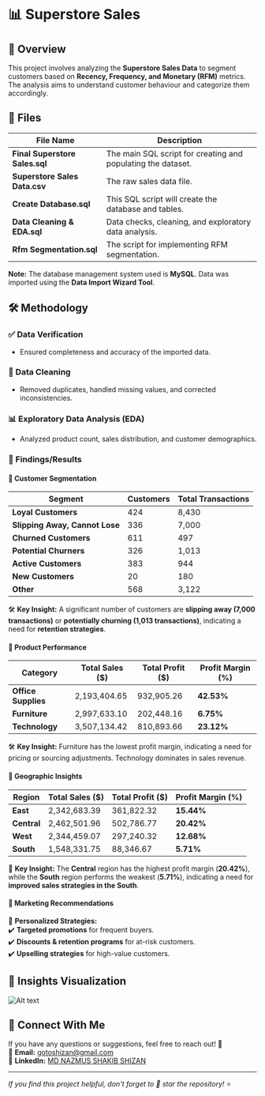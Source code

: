 # 📊 Superstore Sales

## 📌 Overview
This project involves analyzing the **Superstore Sales Data** to segment customers based on **Recency, Frequency, and Monetary (RFM)** metrics. The analysis aims to understand customer behaviour and categorize them accordingly.

## 📂 Files
| File Name                     | Description                                              |
|-------------------------------|----------------------------------------------------------|
| **Final Superstore Sales.sql** | The main SQL script for creating and populating the dataset. |
| **Superstore Sales Data.csv**  | The raw sales data file.                                |
| **Create Database.sql**        | This SQL script will create the database and tables.    |
| **Data Cleaning & EDA.sql**    | Data checks, cleaning, and exploratory data analysis.   |
| **Rfm Segmentation.sql**       | The script for implementing RFM segmentation.          |

**Note:** The database management system used is **MySQL**. Data was imported using the **Data Import Wizard Tool**.

## 🛠 Methodology
### ✅ Data Verification
- Ensured completeness and accuracy of the imported data.

### 🧹 Data Cleaning
- Removed duplicates, handled missing values, and corrected inconsistencies.

### 📊 Exploratory Data Analysis (EDA)
- Analyzed product count, sales distribution, and customer demographics.

### 🎯 Findings/Results
#### 📌 Customer Segmentation
| Segment                          | Customers | Total Transactions |
|----------------------------------|------------|------------------|
| **Loyal Customers**              | 424        | 8,430            |
| **Slipping Away, Cannot Lose**   | 336        | 7,000            |
| **Churned Customers**            | 611        | 497              |
| **Potential Churners**           | 326        | 1,013            |
| **Active Customers**             | 383        | 944              |
| **New Customers**                | 20         | 180              |
| **Other**                        | 568        | 3,122            |

🛠 **Key Insight:** A significant number of customers are **slipping away (7,000 transactions)** or **potentially churning (1,013 transactions)**, indicating a need for **retention strategies**.

#### 📌 Product Performance
| Category         | Total Sales ($) | Total Profit ($) | Profit Margin (%) |
|-----------------|---------------|----------------|----------------|
| **Office Supplies** | 2,193,404.65  | 932,905.26    | **42.53%**  |
| **Furniture**       | 2,997,633.10  | 202,448.16    | **6.75%**   |
| **Technology**      | 3,507,134.42  | 810,893.66    | **23.12%**  |

🛠 **Key Insight:** Furniture has the lowest profit margin, indicating a need for pricing or sourcing adjustments. Technology dominates in sales revenue.

#### 📌 Geographic Insights
| Region  | Total Sales ($) | Total Profit ($) | Profit Margin (%) |
|---------|---------------|----------------|----------------|
| **East**     | 2,342,683.39  | 361,822.32  | **15.44%** |
| **Central**  | 2,462,501.96  | 502,786.77  | **20.42%** |
| **West**     | 2,344,459.07  | 297,240.32  | **12.68%** |
| **South**    | 1,548,331.75  | 88,346.67   | **5.71%** |

📌 **Key Insight:** The **Central** region has the highest profit margin (**20.42%**), while the **South** region performs the weakest (**5.71%**), indicating a need for **improved sales strategies in the South**.

#### 📌 Marketing Recommendations
📢 **Personalized Strategies:**  
✔️ **Targeted promotions** for frequent buyers.  
✔️ **Discounts & retention programs** for at-risk customers.  
✔️ **Upselling strategies** for high-value customers.  

## 📸 Insights Visualization
![Alt text](![image](https://github.com/user-attachments/assets/a071f1a1-9e63-44a4-ab39-facafc0a7e03))


## 🔗 Connect With Me
If you have any questions or suggestions, feel free to reach out! 🚀  
📧 **Email:** gotoshizan@gmail.com  
🔗 **LinkedIn:** [MD NAZMUS SHAKIB SHIZAN](https://www.linkedin.com/in/md-nazmus-shakib-shizan/)


---
_If you find this project helpful, don't forget to 🌟 star the repository!_ ⭐
